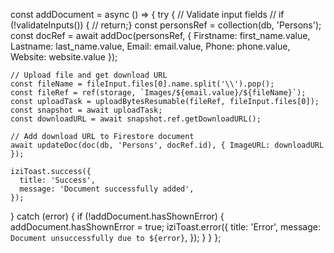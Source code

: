 const addDocument = async () => {
  try {
    // Validate input fields
    // if (!validateInputs()) {
    //     return;}
    const personsRef = collection(db, 'Persons');
    const docRef = await addDoc(personsRef, {
      Firstname: first_name.value,
      Lastname: last_name.value,
      Email: email.value,
      Phone: phone.value,
      Website: website.value
    });

    // Upload file and get download URL
    const fileName = fileInput.files[0].name.split('\\').pop();
    const fileRef = ref(storage, `Images/${email.value}/${fileName}`);
    const uploadTask = uploadBytesResumable(fileRef, fileInput.files[0]);
    const snapshot = await uploadTask;
    const downloadURL = await snapshot.ref.getDownloadURL();

    // Add download URL to Firestore document
    await updateDoc(doc(db, 'Persons', docRef.id), { ImageURL: downloadURL });

    iziToast.success({
      title: 'Success',
      message: 'Document successfully added',
    });
  } catch (error) {
    if (!addDocument.hasShownError) {
      addDocument.hasShownError = true;
      iziToast.error({
        title: 'Error',
        message: `Document unsuccessfully due to ${error}`,
      });
    }
  }
};
